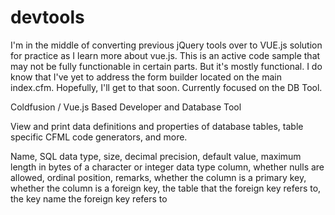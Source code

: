 # devtools

I'm in the middle of converting previous jQuery tools over to VUE.js solution for practice as I learn more about vue.js. This is an active code sample that may not be fully functionable in certain parts. But it's mostly functional. I do know that I've yet to address the form builder located on the main index.cfm. Hopefully, I'll get to that soon. Currently focused on the DB Tool. 


Coldfusion / Vue.js Based Developer and Database Tool

View and print data definitions and properties of database tables, table specific CFML code generators, and more.

Name, SQL data type, size, decimal precision, default value, maximum length in bytes of a character or integer data type column, whether nulls are allowed, ordinal position, remarks, whether the column is a primary key, whether the column is a foreign key, the table that the foreign key refers to, the key name the foreign key refers to
